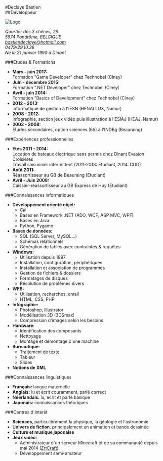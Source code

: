 #Declaye Bastien  
##Développeur

![Logo](https://imgfast.net/users/1614/34/62/52/avatars/5-85.jpg)

*Quartier des 3 chênes, 29*  
*5574 Pondrôme, BELGIQUE*  
*bastiendeclaye@hotmail.com*  
*0479/29.10.38*  
*Né le 21 janvier 1990 à Dinant*  

###Etudes & Formations
* **Mars - juin 2017:**  
Formation "Game Developer" chez Technobel (Ciney)
* **Juin - décembre 2015:**  
Formation ".NET Developer" chez Technobel (Ciney)
* **Avril - juin 2014:**  
Formation "Basics of Development" chez Technobel (Ciney)
* **2012 - 2013:**  
Informatique de gestion à l'IESN (HENALLUX, Namur)
* **2008 - 2012:**  
Infographie, section jeux vidéo puis illustration à l'ESIAJ (HEAJ, Namur)
* **2002 - 2008:**  
Etudes secondaires, option sciences (6h) à l'INDBg (Beauraing)

###Expériences professionnelles
* **Etés 2011 - 2014:**  
Location de bateaux électrique sans permis chez Dinant Evasion Croisières  
Travail saisonnier intermittent (2011-2013: Etudiant, 2014: CDD)
* **Août 2011:**  
Réassortisseur au GB de Beauraing (Etudiant)
* **Avril - Juin 2008:**  
Caissier-réassortisseur au GB Express de Huy (Etudiant)  

###Connaissances informatiques
* **Développement orienté objet:**
	* C#
	* Bases en Framework .NET (ADO, WCF, ASP MVC, WPF)
	* Bases en Java
	* Python, Pygame
* **Bases de données:**
	* SQL (SQL Server, MySQL...)
	* Schémas relationnels
	* Génération de tables avec contraintes & requêtes
* **Windows:**
	* Utilisation depuis 1997
	* Installation, configuration, périphériques
	* Installation et association de programmes
	* Gestion de fichiers & dossiers
	* Formatages de disques
	* Résolution de problèmes divers
* **WEB:**
	* Utilisation, recherches, email
	* HTML, CSS, PHP
* **Infographie:**
	* Photoshop, Illustrator
	* Modélisation 3D (3DSmax)
	* Compression d'images selon les besoins
* **Hardware:**
	* Identification des composants
	* Nettoyage
	* Montage et démontage d'une machine
* **Bureautique:**
	* Traitement de texte
	* Tableur
	* Slides
* **Notions de XML**

###Connaissances linguistiques
* **Français:** langue maternelle  
* **Anglais:** lu et écrit couramment, parlé correct  
* **Néerlandais:** lu, écrit et parlé basique  
* **Japonais:** connaissances théoriques

###Centres d'intérêt
* **Sciences**, particulièrement la physique, la géologie et l'astronomie
* **Univers de fiction**, principalement en animation et bande dessinée
* **Culture et musique japonaise**
* **Jeux vidéo:**
	* Administrateur d'un serveur Minecraft et de sa communauté depuis mai 2014 ([ZrtCraft](http://zrtcraft.forumactif.org/))
	* Développement semi-amateur